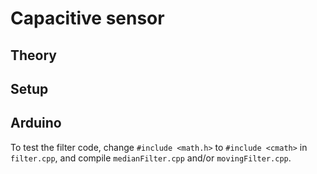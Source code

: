 # Capacitive sensor
## Theory

## Setup

## Arduino
To test the filter code, change `#include <math.h>` to `#include <cmath>` in `filter.cpp`, and compile `medianFilter.cpp` and/or `movingFilter.cpp`.